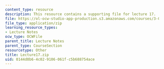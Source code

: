 ```yaml
---
content_type: resource
description: This resource contains a supporting file for lecture 17.
file: https://ol-ocw-studio-app-production.s3.amazonaws.com/courses/3-016-mathematics-for-materials-scientists-and-engineers-fall-2005/0144d0b64c029106061fc5b688754ace_Lecture17.zip
file_type: application/zip
learning_resource_types:
- Lecture Notes
ocw_type: OCWFile
parent_title: Lecture Notes
parent_type: CourseSection
resourcetype: Other
title: Lecture17.zip
uid: 0144d0b6-4c02-9106-061f-c5b688754ace
---
```


